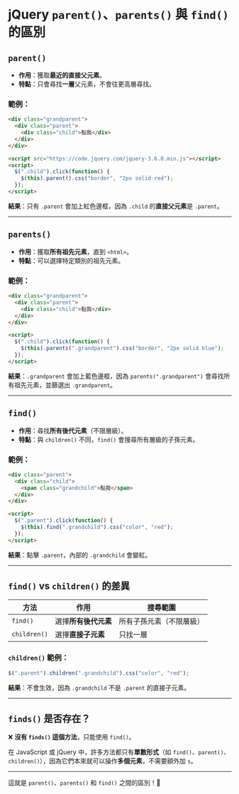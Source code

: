 # jQuery `parent()`、`parents()` 與 `find()` 的區別

## `parent()`
- **作用**：獲取**最近的直接父元素**。
- **特點**：只會尋找**一層**父元素，不會往更高層尋找。

### 範例：
```html
<div class="grandparent">
  <div class="parent">
    <div class="child">點我</div>
  </div>
</div>

<script src="https://code.jquery.com/jquery-3.6.0.min.js"></script>
<script>
  $(".child").click(function() {
    $(this).parent().css("border", "2px solid red");
  });
</script>
```
**結果**：只有 `.parent` 會加上紅色邊框，因為 `.child` 的**直接父元素**是 `.parent`。

---

## `parents()`
- **作用**：獲取**所有祖先元素**，直到 `<html>`。
- **特點**：可以選擇特定類別的祖先元素。

### 範例：
```html
<div class="grandparent">
  <div class="parent">
    <div class="child">點我</div>
  </div>
</div>

<script>
  $(".child").click(function() {
    $(this).parents(".grandparent").css("border", "2px solid blue");
  });
</script>
```
**結果**：`.grandparent` 會加上藍色邊框，因為 `parents(".grandparent")` 會尋找所有祖先元素，並篩選出 `.grandparent`。

---

## `find()`
- **作用**：尋找**所有後代元素**（不限層級）。
- **特點**：與 `children()` 不同，`find()` 會搜尋所有層級的子孫元素。

### 範例：
```html
<div class="parent">
  <div class="child">
    <span class="grandchild">點我</span>
  </div>
</div>

<script>
  $(".parent").click(function() {
    $(this).find(".grandchild").css("color", "red");
  });
</script>
```
**結果**：點擊 `.parent`，內部的 `.grandchild` 會變紅。

---

## `find()` vs `children()` 的差異
| 方法 | 作用 | 搜尋範圍 |
|------|------|---------|
| `find()` | 選擇**所有後代元素** | 所有子孫元素（不限層級） |
| `children()` | 選擇**直接子元素** | 只找一層 |

### `children()` 範例：
```js
$(".parent").children(".grandchild").css("color", "red");
```
**結果**：不會生效，因為 `.grandchild` 不是 `.parent` 的直接子元素。

---

## `finds()` 是否存在？
❌ **沒有 `finds()` 這個方法**，只能使用 `find()`。

在 JavaScript 或 jQuery 中，許多方法都只有**單數形式**（如 `find()`、`parent()`、`children()`），因為它們本來就可以操作**多個元素**，不需要額外加 `s`。

---

這就是 `parent()`、`parents()` 和 `find()` 之間的區別！🎯

